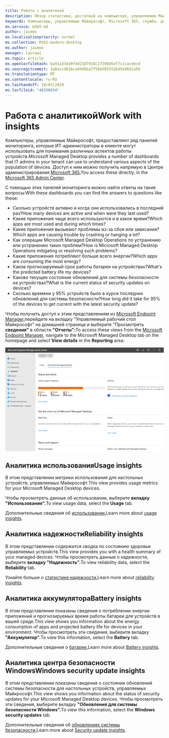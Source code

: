```yaml
---
title: Работа с аналитикой
description: Обзор статистики, доступной на компьютере, управляемом Майкрософт
keywords: Компьютеры, управляемые Майкрософт, Microsoft 365, служба, документация
ms.service: m365-md
author: jaimeo
ms.localizationpriority: normal
ms.collection: M365-modern-desktop
ms.author: jaimeo
manager: laurawi
ms.topic: article
ms.openlocfilehash: ba91a33da9f4d2187938c27398d5ef7c1cacebcd
ms.sourcegitcommit: 3a0accd616ca94d6ba7f50e502552b45e9661a95
ms.translationtype: MT
ms.contentlocale: ru-RU
ms.lasthandoff: 10/03/2020
ms.locfileid: "48350834"
---
```

# <a name="work-with-insights"></a><span data-ttu-id="fbc77-104">Работа с аналитикой</span><span class="sxs-lookup"><span data-stu-id="fbc77-104">Work with insights</span></span>

<span data-ttu-id="fbc77-105">Компьютеры, управляемые Майкрософт, предоставляют ряд панелей мониторинга, которые ИТ-администраторы в клиенте могут использовать для понимания различных аспектов работы устройств.</span><span class="sxs-lookup"><span data-stu-id="fbc77-105">Microsoft Managed Desktop provides a number of dashboards that IT admins in your tenant can use to understand various aspects of the population of devices.</span></span> <span data-ttu-id="fbc77-106">Доступ к ним можно получить напрямую в Центре администрирования [Microsoft 365.](https://admin.microsoft.com/adminportal/home?previewoff=false#/microsoftmanageddesktop)</span><span class="sxs-lookup"><span data-stu-id="fbc77-106">You access these directly, in the [Microsoft 365 Admin Center](https://admin.microsoft.com/adminportal/home?previewoff=false#/microsoftmanageddesktop).</span></span>

<span data-ttu-id="fbc77-107">С помощью этих панелей мониторинга можно найти ответы на такие вопросы:</span><span class="sxs-lookup"><span data-stu-id="fbc77-107">With these dashboards you can find the answers to questions like these:</span></span>

- <span data-ttu-id="fbc77-108">Сколько устройств активно и когда они использовались в последний раз?</span><span class="sxs-lookup"><span data-stu-id="fbc77-108">How many devices are active and when were they last used?</span></span>
- <span data-ttu-id="fbc77-109">Какие приложения чаще всего используются и в какое время?</span><span class="sxs-lookup"><span data-stu-id="fbc77-109">Which apps are most used and during which times?</span></span>
- <span data-ttu-id="fbc77-110">Какие приложения вызывают проблемы из-за сбоя или зависания?</span><span class="sxs-lookup"><span data-stu-id="fbc77-110">Which apps are causing trouble by crashing or hanging a lot?</span></span>
- <span data-ttu-id="fbc77-111">Как операции Microsoft Managed Desktop Operations по устранению или устранению таких проблем?</span><span class="sxs-lookup"><span data-stu-id="fbc77-111">How is Microsoft Managed Desktop Operations mitigating or resolving such problems?</span></span>
- <span data-ttu-id="fbc77-112">Какие приложения потребляют больше всего энергии?</span><span class="sxs-lookup"><span data-stu-id="fbc77-112">Which apps are consuming the most energy?</span></span>
- <span data-ttu-id="fbc77-113">Каков прогнозируемый срок работы батареи на устройствах?</span><span class="sxs-lookup"><span data-stu-id="fbc77-113">What's the predicted battery life my devices?</span></span>
- <span data-ttu-id="fbc77-114">Каково текущее состояние обновлений для системы безопасности на устройствах?</span><span class="sxs-lookup"><span data-stu-id="fbc77-114">What is the current status of security updates on devices?</span></span>
- <span data-ttu-id="fbc77-115">Сколько времени у 95% устройств было в курсе последних обновлений для системы безопасности?</span><span class="sxs-lookup"><span data-stu-id="fbc77-115">How long did it take for 95% of the devices to get current with the latest security update?</span></span>


<span data-ttu-id="fbc77-116">Чтобы получить доступ к этим представлениям из [Microsoft Endpoint Manager,](https://endpoint.microsoft.com/)перейдите на вкладку "Управляемый рабочий стол Майкрософт" на домашней странице и выберите "Просмотреть **сведения"** в области **"Отчеты":**</span><span class="sxs-lookup"><span data-stu-id="fbc77-116">To access these views from the [Microsoft Endpoint Manager](https://endpoint.microsoft.com/), navigate to the Microsoft Managed Desktop tab on the homepage and select **View details** in the **Reporting** area:</span></span>


![Главная страница Центра администрирования с областью отчетов в левом нижнем нижнем и ссылкой "Просмотр сведений"](../../media/insights-main.png)


## <a name="usage-insights"></a><span data-ttu-id="fbc77-118">Аналитика использования</span><span class="sxs-lookup"><span data-stu-id="fbc77-118">Usage insights</span></span>
<span data-ttu-id="fbc77-119">В этом представлении метрики использования для настольных устройств, управляемых Майкрософт.</span><span class="sxs-lookup"><span data-stu-id="fbc77-119">This view provides usage metrics for your Microsoft Managed Desktop devices.</span></span> 

<span data-ttu-id="fbc77-120">Чтобы просмотреть данные об использовании, выберите **вкладку "Использование".**</span><span class="sxs-lookup"><span data-stu-id="fbc77-120">To view usage data, select the **Usage** tab.</span></span>

<span data-ttu-id="fbc77-121">Дополнительные сведения об [использовании.](usage-insights.md)</span><span class="sxs-lookup"><span data-stu-id="fbc77-121">Learn more about [usage insights](usage-insights.md).</span></span>

## <a name="reliability-insights"></a><span data-ttu-id="fbc77-122">Аналитика надежности</span><span class="sxs-lookup"><span data-stu-id="fbc77-122">Reliability insights</span></span>
<span data-ttu-id="fbc77-123">В этом представлении содержится сводка по состоянию здоровья управляемых устройств.</span><span class="sxs-lookup"><span data-stu-id="fbc77-123">This view provides you with a health summary of your managed devices.</span></span> <span data-ttu-id="fbc77-124">Чтобы просмотреть данные о надежности, выберите **вкладку "Надежность".**</span><span class="sxs-lookup"><span data-stu-id="fbc77-124">To view reliability data, select the **Reliability** tab.</span></span>

<span data-ttu-id="fbc77-125">Узнайте больше о [статистике надежности.](reliability-insights.md)</span><span class="sxs-lookup"><span data-stu-id="fbc77-125">Learn more about [reliability insights](reliability-insights.md).</span></span>

## <a name="battery-insights"></a><span data-ttu-id="fbc77-126">Аналитика аккумулятора</span><span class="sxs-lookup"><span data-stu-id="fbc77-126">Battery insights</span></span>
<span data-ttu-id="fbc77-127">В этом представлении показаны сведения о потреблении энергии приложений и прогнозируемых время работы батареи для устройств в вашей среде.</span><span class="sxs-lookup"><span data-stu-id="fbc77-127">This view shows you information about the energy consumption of apps and projected battery life for devices in your environment.</span></span> <span data-ttu-id="fbc77-128">Чтобы просмотреть эти сведения, выберите вкладку **"Аккумулятор".**</span><span class="sxs-lookup"><span data-stu-id="fbc77-128">To view this information, select the **Battery** tab.</span></span>

<span data-ttu-id="fbc77-129">Дополнительные сведения о [батарее.](battery-insights.md)</span><span class="sxs-lookup"><span data-stu-id="fbc77-129">Learn more about [Battery insights](battery-insights.md).</span></span>

## <a name="windows-security-update-insights"></a><span data-ttu-id="fbc77-130">Аналитика центра безопасности Windows</span><span class="sxs-lookup"><span data-stu-id="fbc77-130">Windows security update insights</span></span>
<span data-ttu-id="fbc77-131">В этом представлении показаны сведения о состоянии обновлений системы безопасности для настольных устройств, управляемых Майкрософт.</span><span class="sxs-lookup"><span data-stu-id="fbc77-131">This view shows you information about the status of security updates for your Microsoft Managed Desktop devices.</span></span> <span data-ttu-id="fbc77-132">Чтобы просмотреть эти сведения, выберите вкладку **"Обновления для системы безопасности Windows".**</span><span class="sxs-lookup"><span data-stu-id="fbc77-132">To view this information, select the **Windows security updates** tab.</span></span>

<span data-ttu-id="fbc77-133">Дополнительные сведения об [обновлениях системы безопасности.](security-update-insights.md)</span><span class="sxs-lookup"><span data-stu-id="fbc77-133">Learn more about [Security update insights](security-update-insights.md).</span></span>

